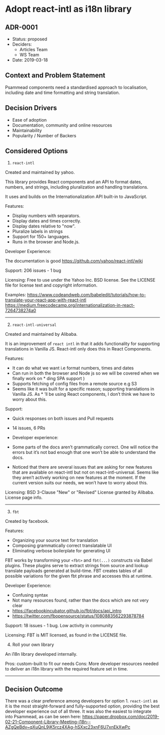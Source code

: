 # Adopt react-intl as i18n library
## ADR-0001

* Status: proposed
* Deciders:
  * Articles Team
  * WS Team
* Date: 2019-03-18

## Context and Problem Statement

Psammead components need a standardised approach to localisation, including date and time formatting and string translation.

## Decision Drivers

* Ease of adoption
* Documentation, community and online resources
* Maintainability
* Popularity / Number of Backers

## Considered Options

1. `react-intl`

Created and maintained by yahoo.

This library provides React components and an API to format dates, numbers, and strings, including pluralization and handling translations.

It uses and builds on the Internationalization API built-in to JavaScript.

Features:
* Display numbers with separators.
* Display dates and times correctly.
* Display dates relative to "now".
* Pluralize labels in strings
* Support for 150+ languages.
* Runs in the browser and Node.js.

Developer Experience:

The documentation is good https://github.com/yahoo/react-intl/wiki

Support: 206 issues - 1 bug

Licensing: Free to use under the Yahoo Inc. BSD license. See the LICENSE file for license text and copyright information.

Examples:
https://www.codeandweb.com/babeledit/tutorials/how-to-translate-your-react-app-with-react-intl
https://medium.freecodecamp.org/internationalization-in-react-7264738274a0

---

2. `react-intl-universal`

Created and maintained by Alibaba.

It is an improvement of `react intl` in that it adds functionality for supporting translations in Vanilla JS. React-intl only does this in React Components.

Features:
* It can do what we want i.e format numbers, times and dates
* Can run in both the browser and Node js so we will be covered when we finally work on * ding SPA support )
* Supports fetching of config files from a remote source e.g S3
* Seems like it was built for a specific reason; supporting translations in Vanilla JS. As * ’ll be using React components, I don’t think we have to worry about this.

Support:
* Quick responses on both issues and Pull requests
* 14 issues, 6 PRs

* Developer experience:
* Some parts of the docs aren’t grammatically correct. One will notice the errors but it’s not bad enough that one won’t be able to understand the docs.
* Noticed that there are several issues that are asking for new features that are available on react-intl but not on react-intl-universal. Seems like they aren’t actively working on new features at the moment. If the current version suits our needs, we won’t have to worry about this.

Licensing: BSD 3-Clause "New" or "Revised" License granted by Alibaba. License page info.

---

3. `fbt`

Created by facebook.

Features:
* Organizing your source text for translation
* Composing grammatically correct translatable UI
* Eliminating verbose boilerplate for generating UI

FBT works by transforming your `<fbt>` and `fbt(...)` constructs via Babel plugins. These plugins serve to extract strings from source and lookup translate payloads generated at build-time. FBT creates tables of all possible variations for the given fbt phrase and accesses this at runtime.

Developer Experience:
* Confusing syntax
* Not many resources found, rather than the docs which are not very clear
* https://facebookincubator.github.io/fbt/docs/api_intro
* https://twitter.com/fbopensource/status/1080883562293878784

Support: 18 issues - 1 bug. Low activity in community

Licensing: FBT is MIT licensed, as found in the LICENSE file.

4. Roll your own library

An i18n library developed internally.

Pros: custom-built to fit our needs
Cons: More developer resources needed to deliver an i18n library with the required feature set in time.

---

## Decision Outcome

There was a clear preference among developers for option 1. `react-intl` as it is the most straight-forward and fully-supported option, providing the best developer experience out of all three. It was also the easiest to integrate into Psammead, as can be seen here: https://paper.dropbox.com/doc/2019-02-21-Component-Library-Meeting-i18n--AZgQeBdv~qXuQnL9jK5rcz4XAg-hSXxc23xnF6U7xnEkXwPc
